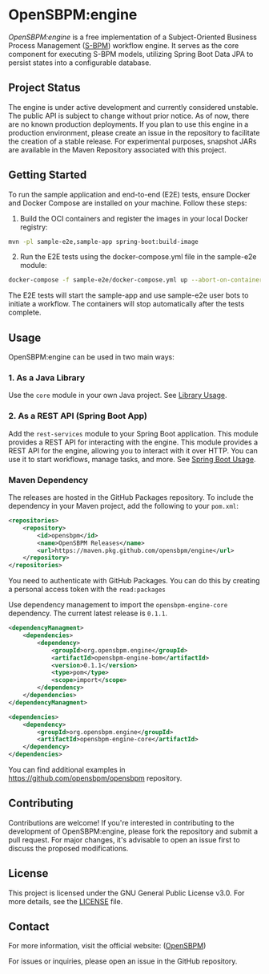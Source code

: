 # OpenSBPM:engine

*OpenSBPM:engine* is a free implementation of a Subject-Oriented Business Process Management ([S-BPM](https://en.wikipedia.org/wiki/Subject-oriented_business_process_management)) workflow engine. It 
serves as the core component for executing S-BPM models, utilizing Spring Boot Data JPA to persist states into a configurable 
database.


## Project Status

The engine is under active development and currently considered unstable. The public API is subject to change without 
prior notice. As of now, there are no known production deployments. If you plan to use this engine in a production environment, 
please create an issue in the repository to facilitate the creation of a stable release. For experimental purposes, snapshot 
JARs are available in the Maven Repository associated with this project.


## Getting Started

To run the sample application and end-to-end (E2E) tests, ensure Docker and Docker Compose are installed on your machine. 
Follow these steps:

1. Build the OCI containers and register the images in your local Docker registry:
```bash
mvn -pl sample-e2e,sample-app spring-boot:build-image
```

2. Run the E2E tests using the docker-compose.yml file in the sample-e2e module:
```bash
docker-compose -f sample-e2e/docker-compose.yml up --abort-on-container-exit
```
The E2E tests will start the sample-app and use sample-e2e user bots to initiate a workflow. The containers will stop 
automatically after the tests complete.


## Usage

OpenSBPM:engine can be used in two main ways:

### 1. As a Java Library

Use the `core` module in your own Java project. See [Library Usage](docs/library-usage.md).

### 2. As a REST API (Spring Boot App)

Add the `rest-services` module to your Spring Boot application. This module provides a REST API for interacting with the engine.
This module provides a REST API for the engine,
allowing you to interact with it over HTTP. You can use it to start workflows, manage tasks, and more.
See [Spring Boot Usage](docs/springboot-usage.md).


### Maven Dependency
The releases are hosted in the GitHub Packages repository. To include the dependency in your Maven project, add the following 
to your `pom.xml`:
```xml
<repositories>
    <repository>
        <id>opensbpm</id>
        <name>OpenSBPM Releases</name>
        <url>https://maven.pkg.github.com/opensbpm/engine</url>
    </repository>
</repositories>
```
You need to authenticate with GitHub Packages. You can do this by creating a personal access token with the `read:packages`

Use dependency management to import the `opensbpm-engine-core` dependency.
The current latest release is `0.1.1`.

```xml
<dependencyManagment>
    <dependencies>
        <dependency>
            <groupId>org.opensbpm.engine</groupId>
            <artifactId>opensbpm-engine-bom</artifactId>
            <version>0.1.1</version>
            <type>pom</type>
            <scope>import</scope>
        </dependency>
    </dependencies>
</dependencyManagment>

<dependencies>
    <dependency>
        <groupId>org.opensbpm.engine</groupId>
        <artifactId>opensbpm-engine-core</artifactId>
    </dependency>
</dependencies>
```

You can find additional examples in https://github.com/opensbpm/opensbpm repository. 


## Contributing

Contributions are welcome! If you're interested in contributing to the development of OpenSBPM:engine, please fork the repository 
and submit a pull request. For major changes, it's advisable to open an issue first to discuss the proposed modifications.

## License

This project is licensed under the GNU General Public License v3.0. For more details, see the [LICENSE](LICENSE) file.

## Contact

For more information, visit the official website: ([OpenSBPM](https://opensbpm.org/))

For issues or inquiries, please open an issue in the GitHub repository.
